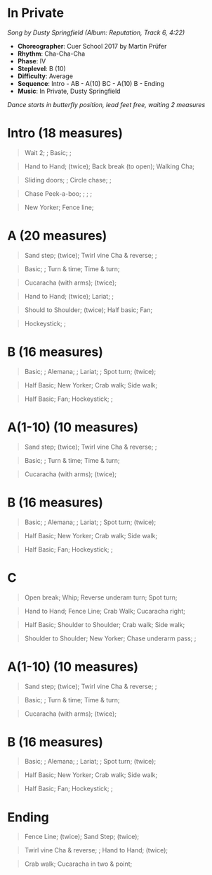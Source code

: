 # In Private
*Song by Dusty Springfield (Album: Reputation, Track 6, 4:22)*

* **Choreographer**: Cuer School 2017 by Martin Prüfer
* **Rhythm**: Cha-Cha-Cha
* **Phase**: IV
* **Steplevel**: B (10)
* **Difficulty**: Average
* **Sequence**: Intro - AB - A(10) BC - A(10) B - Ending
* **Music**: In Private, Dusty Springfield

*Dance starts in butterfly position, lead feet free, waiting 2 measures*

# Intro (18 measures)

> Wait 2; ; Basic; ;

> Hand to Hand; (twice); Back break (to open); Walking Cha;

> Sliding doors; ; Circle chase; ;

> Chase Peek-a-boo; ; ; ;

> New Yorker; Fence line;

# A (20 measures)

> Sand step; (twice); Twirl vine Cha & reverse; ;

> Basic; ; Turn & time; Time & turn;

> Cucaracha (with arms); (twice);

> Hand to Hand; (twice); Lariat; ;

> Should to Shoulder; (twice); Half basic; Fan;

> Hockeystick; ;

# B (16 measures)

> Basic; ; Alemana; ; Lariat; ; Spot turn; (twice);

> Half Basic; New Yorker; Crab walk; Side walk;

> Half Basic; Fan; Hockeystick; ;

# A(1-10) (10 measures)

> Sand step; (twice); Twirl vine Cha & reverse; ;

> Basic; ; Turn & time; Time & turn;

> Cucaracha (with arms); (twice);

# B (16 measures)

> Basic; ; Alemana; ; Lariat; ; Spot turn; (twice);

> Half Basic; New Yorker; Crab walk; Side walk;

> Half Basic; Fan; Hockeystick; ;

# C

> Open break; Whip; Reverse underam turn; Spot turn;

> Hand to Hand; Fence Line; Crab Walk; Cucaracha right;

> Half Basic; Shoulder to Shoulder; Crab walk; Side walk;

> Shoulder to Shoulder; New Yorker; Chase underarm pass; ;

# A(1-10) (10 measures)

> Sand step; (twice); Twirl vine Cha & reverse; ;

> Basic; ; Turn & time; Time & turn;

> Cucaracha (with arms); (twice);

# B (16 measures)

> Basic; ; Alemana; ; Lariat; ; Spot turn; (twice);

> Half Basic; New Yorker; Crab walk; Side walk;

> Half Basic; Fan; Hockeystick; ;

# Ending

> Fence Line; (twice); Sand Step; (twice);

> Twirl vine Cha & reverse; ; Hand to Hand; (twice);

> Crab walk; Cucaracha in two & point;
